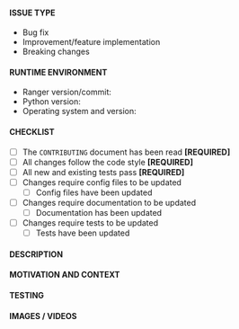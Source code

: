 <!-- Provide a descriptive summary of the changes in the title above -->

#### ISSUE TYPE
<!-- Pick relevant types and delete the rest -->
- Bug fix
- Improvement/feature implementation
- Breaking changes

#### RUNTIME ENVIRONMENT
<!-- Include details of your runtime environment -->
- Ranger version/commit: 
- Python version: 
- Operating system and version: 

#### CHECKLIST
<!-- All [REQUIRED] requisites need to be fulfilled -->
<!-- Replace [ ] with [X] when fulfilled -->
- [ ] The `CONTRIBUTING` document has been read **[REQUIRED]**
- [ ] All changes follow the code style **[REQUIRED]**
- [ ] All new and existing tests pass **[REQUIRED]**
- [ ] Changes require config files to be updated
    - [ ] Config files have been updated
- [ ] Changes require documentation to be updated
    - [ ] Documentation has been updated
- [ ] Changes require tests to be updated
    - [ ] Tests have been updated

#### DESCRIPTION
<!-- Describe the changes in detail -->


#### MOTIVATION AND CONTEXT
<!-- Why are these changes required? -->
<!-- What problem does it solve? -->
<!-- Link to relevant issues -->


#### TESTING
<!-- What tests have been run? -->
<!-- How does the changes affect other areas of the codebase? -->


#### IMAGES / VIDEOS<!-- Only if relevant -->
<!-- Link or embed images and videos of screenshots, sketches etc. -->
